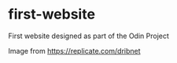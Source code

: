 # first-website
First website designed as part of the Odin Project

Image from https://replicate.com/dribnet